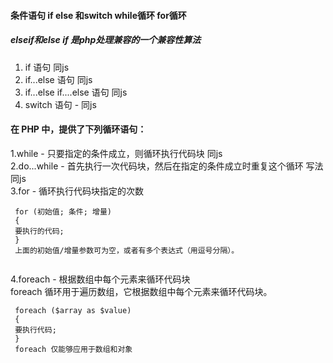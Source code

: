 ####  条件语句 if else 和switch while循环 for循环
##### elseif和else if 是php处理兼容的一个兼容性算法

1.  if 语句 同js
2.  if...else 语句 同js
3.  if...else if....else 语句 同js
4.  switch 语句 - 同js


#### 在 PHP 中，提供了下列循环语句：
1.while - 只要指定的条件成立，则循环执行代码块 同js  
2.do...while - 首先执行一次代码块，然后在指定的条件成立时重复这个循环 写法同js  
3.for - 循环执行代码块指定的次数

```
 for (初始值; 条件; 增量)
 {
 要执行的代码;
 } 
 上面的初始值/增量参数可为空，或者有多个表达式（用逗号分隔）。
 
```

4.foreach - 根据数组中每个元素来循环代码块    
foreach 循环用于遍历数组，它根据数组中每个元素来循环代码块。
```
 foreach ($array as $value)
 {
 要执行代码;
 } 
 foreach 仅能够应用于数组和对象
 
```